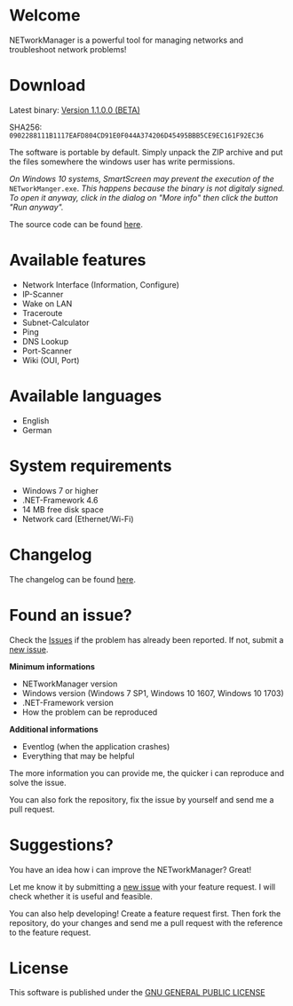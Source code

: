 # Welcome

NETworkManager is a powerful tool for managing networks and troubleshoot network problems!

# Download

Latest binary: [Version 1.1.0.0 (BETA)](https://github.com/BornToBeRoot/NETworkManager/files/1246356/NETworkManager_1.1.0.0_BETA.zip)

SHA256: `0902288111B1117EAFD804CD91E0F044A374206D45495BBB5CE9EC161F92EC36`

The software is portable by default. Simply unpack the ZIP archive and put the files somewhere the windows user has write permissions.

_On Windows 10 systems, SmartScreen may prevent the execution of the_ `NETworkManger.exe`. _This happens because the binary is not digitaly signed. To open it anyway, click in the dialog on "More info" then click the button "Run anyway"._

The source code can be found [here](https://github.com/BornToBeRoot/NETworkManager).

# Available features

- Network Interface (Information, Configure)
- IP-Scanner
- Wake on LAN
- Traceroute
- Subnet-Calculator
- Ping
- DNS Lookup
- Port-Scanner
- Wiki (OUI, Port)

# Available languages

- English
- German

# System requirements

- Windows 7 or higher
- .NET-Framework 4.6
- 14 MB free disk space
- Network card (Ethernet/Wi-Fi)

# Changelog

The changelog can be found [here](https://github.com/BornToBeRoot/NETworkManager/wiki/Changelog).

# Found an issue?

Check the [Issues](https://github.com/BornToBeRoot/NETworkManager/issues) if the problem has already been reported. If not, submit a [new issue](https://github.com/BornToBeRoot/NETworkManager/issues/new).

**Minimum informations**
- NETworkManager version 
- Windows version (Windows 7 SP1, Windows 10 1607, Windows 10 1703)
- .NET-Framework version
- How the problem can be reproduced

**Additional informations**
- Eventlog (when the application crashes)
- Everything that may be helpful

The more information you can provide me, the quicker i can reproduce and solve the issue.

You can also fork the repository, fix the issue by yourself and send me a pull request.

# Suggestions?

You have an idea how i can improve the NETworkManager? Great!

Let me know it by submitting a [new issue](https://github.com/BornToBeRoot/NETworkManager/issues/new) with your feature request. I will check whether it is useful and feasible.

You can also help developing! Create a feature request first. Then fork the repository, do your changes and send me a pull request with the reference to the feature request. 

# License
This software is published under the [GNU GENERAL PUBLIC LICENSE](https://github.com/BornToBeRoot/NETworkManager/blob/master/LICENSE)

